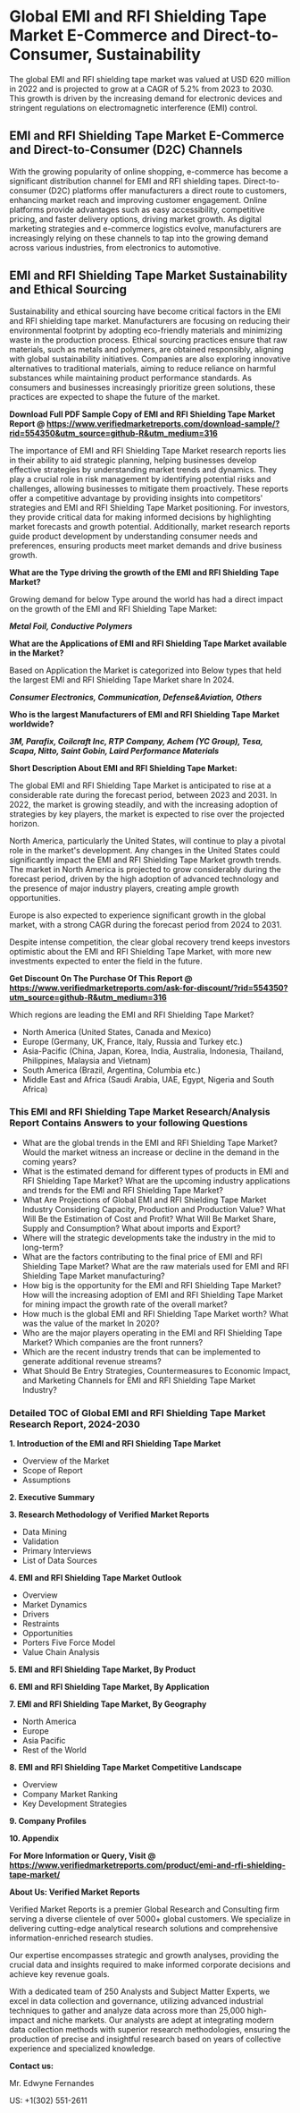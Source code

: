 <h1>Global EMI and RFI Shielding Tape Market E-Commerce and Direct-to-Consumer, Sustainability</h1><p class=""><p>The global EMI and RFI shielding tape market was valued at USD 620 million in 2022 and is projected to grow at a CAGR of 5.2% from 2023 to 2030. This growth is driven by the increasing demand for electronic devices and stringent regulations on electromagnetic interference (EMI) control.</p><h2>EMI and RFI Shielding Tape Market E-Commerce and Direct-to-Consumer (D2C) Channels</h2><p>With the growing popularity of online shopping, e-commerce has become a significant distribution channel for EMI and RFI shielding tapes. Direct-to-consumer (D2C) platforms offer manufacturers a direct route to customers, enhancing market reach and improving customer engagement. Online platforms provide advantages such as easy accessibility, competitive pricing, and faster delivery options, driving market growth. As digital marketing strategies and e-commerce logistics evolve, manufacturers are increasingly relying on these channels to tap into the growing demand across various industries, from electronics to automotive.</p><h2>EMI and RFI Shielding Tape Market Sustainability and Ethical Sourcing</h2><p>Sustainability and ethical sourcing have become critical factors in the EMI and RFI shielding tape market. Manufacturers are focusing on reducing their environmental footprint by adopting eco-friendly materials and minimizing waste in the production process. Ethical sourcing practices ensure that raw materials, such as metals and polymers, are obtained responsibly, aligning with global sustainability initiatives. Companies are also exploring innovative alternatives to traditional materials, aiming to reduce reliance on harmful substances while maintaining product performance standards. As consumers and businesses increasingly prioritize green solutions, these practices are expected to shape the future of the market.</p></p><p class=""><strong>Download Full PDF Sample Copy of EMI and RFI Shielding Tape Market Report @ <a href="https://www.verifiedmarketreports.com/download-sample/?rid=554350&utm_source=github-R&utm_medium=316" target="_blank">https://www.verifiedmarketreports.com/download-sample/?rid=554350&utm_source=github-R&utm_medium=316</a></strong></p><p>The importance of&nbsp;EMI and RFI Shielding Tape Market research reports lies in their ability to aid strategic planning, helping businesses develop effective strategies by understanding market trends and dynamics. They play a crucial role in risk management by identifying potential risks and challenges, allowing businesses to mitigate them proactively. These reports offer a competitive advantage by providing insights into competitors' strategies and EMI and RFI Shielding Tape Market positioning. For investors, they provide critical data for making informed decisions by highlighting market forecasts and growth potential. Additionally, market research reports guide product development by understanding consumer needs and preferences, ensuring products meet market demands and drive business growth.</p><p><strong>What are the&nbsp;Type driving the growth of the EMI and RFI Shielding Tape Market?</strong></p><p id="" class="">Growing demand for below Type around the world has had a direct impact on the growth of the EMI and RFI Shielding Tape Market:</p><p class=""><em><strong>Metal Foil, Conductive Polymers</strong></em></p><p class=""><strong>What are the&nbsp;Applications&nbsp;of EMI and RFI Shielding Tape Market available in the Market?</strong></p><p id="" class="">Based on Application the Market is categorized into Below types that held the largest EMI and RFI Shielding Tape Market share In 2024.</p><p class=""><em><strong>Consumer Electronics, Communication, Defense&Aviation, Others</strong></em></p><p class=""><strong>Who is the largest Manufacturers of EMI and RFI Shielding Tape Market worldwide?</strong></p><p><em><strong>3M, Parafix, Coilcraft Inc, RTP Company, Achem (YC Group), Tesa, Scapa, Nitto, Saint Gobin, Laird Performance Materials</strong></em></p><p id="" class=""><strong>Short Description About EMI and RFI Shielding Tape Market:</strong></p><p>The global EMI and RFI Shielding Tape Market is anticipated to rise at a considerable rate during the forecast period, between 2023 and 2031. In 2022, the market is growing steadily, and with the increasing adoption of strategies by key players, the market is expected to rise over the projected horizon.</p><p>North America, particularly the United States, will continue to play a pivotal role in the market's development. Any changes in the United States could significantly impact the EMI and RFI Shielding Tape Market growth trends. The market in North America is projected to grow considerably during the forecast period, driven by the high adoption of advanced technology and the presence of major industry players, creating ample growth opportunities.</p><p>Europe is also expected to experience significant growth in the global market, with a strong CAGR during the forecast period from 2024 to 2031.</p><p>Despite intense competition, the clear global recovery trend keeps investors optimistic about the EMI and RFI Shielding Tape Market, with more new investments expected to enter the field in the future.</p><p id="" class=""><strong>Get Discount On The Purchase Of This Report @ <a href="https://www.verifiedmarketreports.com/ask-for-discount/?rid=554350?utm_source=github-R&utm_medium=316" target="_blank">https://www.verifiedmarketreports.com/ask-for-discount/?rid=554350?utm_source=github-R&utm_medium=316</a></strong></p><p class="">Which regions are leading the EMI and RFI Shielding Tape Market?</p><ul><li>North America (United States, Canada and Mexico)</li><li>Europe (Germany, UK, France, Italy, Russia and Turkey etc.)</li><li>Asia-Pacific (China, Japan, Korea, India, Australia, Indonesia, Thailand, Philippines, Malaysia and Vietnam)</li><li>South America (Brazil, Argentina, Columbia etc.)</li><li>Middle East and Africa (Saudi Arabia, UAE, Egypt, Nigeria and South Africa)</li></ul><h3 id="" class="">This EMI and RFI Shielding Tape Market Research/Analysis Report Contains Answers to your following Questions</h3><ul><li>What are the global trends in the EMI and RFI Shielding Tape Market? Would the market witness an increase or decline in the demand in the coming years?</li><li>What is the estimated demand for different types of products in EMI and RFI Shielding Tape Market? What are the upcoming industry applications and trends for the EMI and RFI Shielding Tape Market?</li><li>What Are Projections of Global EMI and RFI Shielding Tape Market Industry Considering Capacity, Production and Production Value? What Will Be the Estimation of Cost and Profit? What Will Be Market Share, Supply and Consumption? What about imports and Export?</li><li>Where will the strategic developments take the industry in the mid to long-term?</li><li>What are the factors contributing to the final price of EMI and RFI Shielding Tape Market? What are the raw materials used for EMI and RFI Shielding Tape Market manufacturing?</li><li>How big is the opportunity for the EMI and RFI Shielding Tape Market? How will the increasing adoption of EMI and RFI Shielding Tape Market for mining impact the growth rate of the overall market?</li><li>How much is the global EMI and RFI Shielding Tape Market worth? What was the value of the market In 2020?</li><li>Who are the major players operating in the EMI and RFI Shielding Tape Market? Which companies are the front runners?</li><li>Which are the recent industry trends that can be implemented to generate additional revenue streams?</li><li>What Should Be Entry Strategies, Countermeasures to Economic Impact, and Marketing Channels for EMI and RFI Shielding Tape Market Industry?</li></ul><h3 id="" class="">Detailed TOC of Global EMI and RFI Shielding Tape Market Research Report, 2024-2030</h3><p id="" class=""><strong>1. Introduction of the EMI and RFI Shielding Tape Market</strong></p><ul><li>Overview of the Market</li><li>Scope of Report</li><li>Assumptions</li></ul><p id="" class=""><strong>2. Executive Summary</strong></p><p id="" class=""><strong>3. Research Methodology of Verified Market Reports</strong></p><ul><li>Data Mining</li><li>Validation</li><li>Primary Interviews</li><li>List of Data Sources</li></ul><p id="" class=""><strong>4. EMI and RFI Shielding Tape Market Outlook</strong></p><ul><li>Overview</li><li>Market Dynamics</li><li>Drivers</li><li>Restraints</li><li>Opportunities</li><li>Porters Five Force Model</li><li>Value Chain Analysis</li></ul><p id="" class=""><strong>5. EMI and RFI Shielding Tape Market, By Product</strong></p><p id="" class=""><strong>6. EMI and RFI Shielding Tape Market, By Application</strong></p><p id="" class=""><strong>7. EMI and RFI Shielding Tape Market, By Geography</strong></p><ul><li>North America</li><li>Europe</li><li>Asia Pacific</li><li>Rest of the World</li></ul><p id="" class=""><strong>8. EMI and RFI Shielding Tape Market Competitive Landscape</strong></p><ul><li>Overview</li><li>Company Market Ranking</li><li>Key Development Strategies</li></ul><p id="" class=""><strong>9. Company Profiles</strong></p><p id="" class=""><strong>10. Appendix</strong></p><p id="" class=""><strong>For More Information or Query, Visit @ <a href="https://www.verifiedmarketreports.com/product/emi-and-rfi-shielding-tape-market/" target="_blank">https://www.verifiedmarketreports.com/product/emi-and-rfi-shielding-tape-market/</a></strong></p><p id="" class=""><strong>About Us: Verified Market Reports</strong></p><p id="" class="">Verified Market Reports is a premier Global Research and Consulting firm serving a diverse clientele of over 5000+ global customers. We specialize in delivering cutting-edge analytical research solutions and comprehensive information-enriched research studies.</p><p id="" class="">Our expertise encompasses strategic and growth analyses, providing the crucial data and insights required to make informed corporate decisions and achieve key revenue goals.</p><p id="" class="">With a dedicated team of 250 Analysts and Subject Matter Experts, we excel in data collection and governance, utilizing advanced industrial techniques to gather and analyze data across more than 25,000 high-impact and niche markets. Our analysts are adept at integrating modern data collection methods with superior research methodologies, ensuring the production of precise and insightful research based on years of collective experience and specialized knowledge.</p><p id="" class=""><strong>Contact us:</strong></p><p id="" class="">Mr. Edwyne Fernandes</p><p id="" class="">US: +1(302) 551-2611</p>